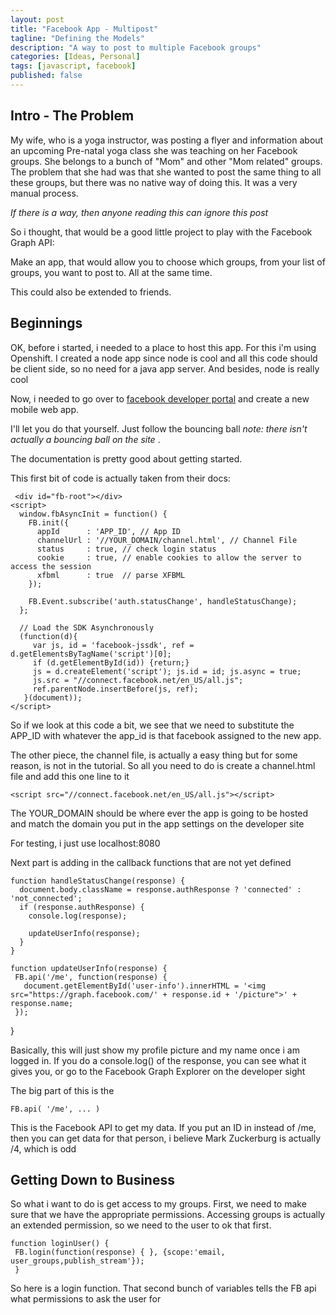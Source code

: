 ```yaml
---
layout: post
title: "Facebook App - Multipost"
tagline: "Defining the Models"
description: "A way to post to multiple Facebook groups"
categories: [Ideas, Personal]
tags: [javascript, facebook]
published: false
---
```



## Intro - The Problem

My wife, who is a yoga instructor, was posting a flyer and information about an upcoming Pre-natal yoga class she was teaching on her Facebook groups.  She belongs to a bunch of "Mom" and other "Mom related" groups.  The problem that she had was that she wanted to post the same thing to all these groups, but there was no native way of doing this.  It was a very manual process.

_If there is a way, then anyone reading this can ignore this post_


So i thought, that would be a good little project to play with the Facebook Graph API:

Make an app, that would allow you to choose which groups, from your list of groups, you want to post to.  All at the same time.

This could also be extended to friends.

## Beginnings

OK,  before i started, i needed to a place to host this app.  For this i'm using Openshift.  I created a node app since node is cool and all this code should be client side, so no need for a java app server.  And besides, node is really cool

Now, i needed to go over to [facebook developer portal](https://developers.facebook.com/) and create a new mobile web app.

I'll let you do that yourself.  Just follow the bouncing ball _note: there isn't actually a bouncing ball on the site_ .

The documentation is pretty good about getting started.

This first bit of code is actually taken from their docs:

     <div id="fb-root"></div>
    <script>
      window.fbAsyncInit = function() {
        FB.init({
          appId      : 'APP_ID', // App ID
          channelUrl : '//YOUR_DOMAIN/channel.html', // Channel File
          status     : true, // check login status
          cookie     : true, // enable cookies to allow the server to access the session
          xfbml      : true  // parse XFBML
        });

        FB.Event.subscribe('auth.statusChange', handleStatusChange);
      };

      // Load the SDK Asynchronously
      (function(d){
         var js, id = 'facebook-jssdk', ref = d.getElementsByTagName('script')[0];
         if (d.getElementById(id)) {return;}
         js = d.createElement('script'); js.id = id; js.async = true;
         js.src = "//connect.facebook.net/en_US/all.js";
         ref.parentNode.insertBefore(js, ref);
       }(document));
    </script>


So if we look at this code a bit, we see that we need to substitute the APP_ID with whatever the app_id is that facebook assigned to the new app.

The other piece, the channel file, is actually a easy thing but for some reason, is not in the tutorial.  So all you need to do is create a channel.html file and add this one line to it

    <script src="//connect.facebook.net/en_US/all.js"></script>

The YOUR_DOMAIN should be where ever the app is going to be hosted and match the domain you put in the app settings on the developer site

For testing, i just use localhost:8080


Next part is adding in the callback functions that are not yet defined

    function handleStatusChange(response) {
      document.body.className = response.authResponse ? 'connected' : 'not_connected';
      if (response.authResponse) {
        console.log(response);

        updateUserInfo(response);
      }
    }

    function updateUserInfo(response) {
     FB.api('/me', function(response) {
       document.getElementById('user-info').innerHTML = '<img src="https://graph.facebook.com/' + response.id + '/picture">' + response.name;
     });
   }

Basically, this will just show my profile picture and my name once i am logged in.  If you do a console.log() of the response, you can see what it gives you, or go to the Facebook Graph Explorer on the developer sight

The big part of this is the

    FB.api( '/me', ... )

This is the Facebook API to get my data.  If you put an ID in instead of /me, then you can get data for that person,  i believe Mark Zuckerburg is actually /4,  which is odd

## Getting Down to Business

So what i want to do is get access to my groups.  First, we need to make sure that we have the appropriate permissions.  Accessing groups is actually an extended permission, so we need to the user to ok that first.

    function loginUser() {
     FB.login(function(response) { }, {scope:'email, user_groups,publish_stream'});
     }

So here is a login function.  That second bunch of variables tells the FB api what permissions to ask the user for









